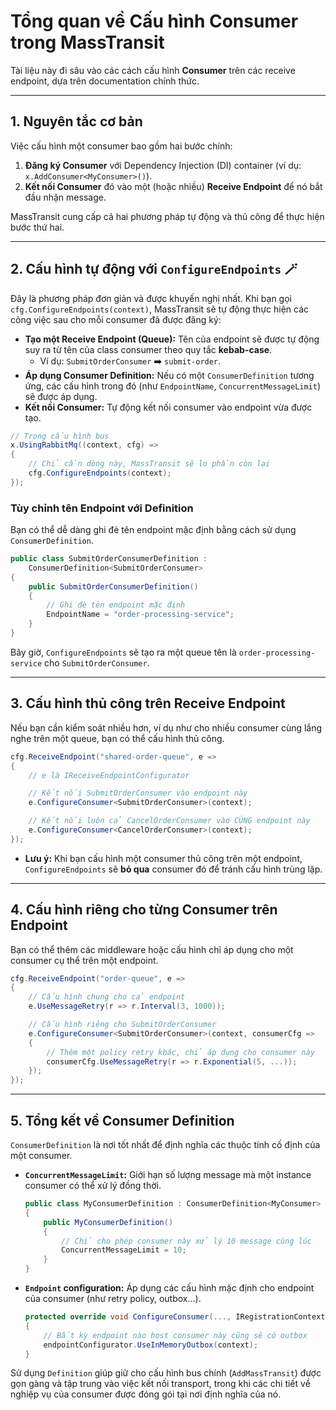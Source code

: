 # Tổng quan về Cấu hình Consumer trong MassTransit

Tài liệu này đi sâu vào các cách cấu hình **Consumer** trên các receive endpoint, dựa trên documentation chính thức.

---

## 1. Nguyên tắc cơ bản

Việc cấu hình một consumer bao gồm hai bước chính:
1.  **Đăng ký Consumer** với Dependency Injection (DI) container (ví dụ: `x.AddConsumer<MyConsumer>()`).
2.  **Kết nối Consumer** đó vào một (hoặc nhiều) **Receive Endpoint** để nó bắt đầu nhận message.

MassTransit cung cấp cả hai phương pháp tự động và thủ công để thực hiện bước thứ hai.

---

## 2. Cấu hình tự động với `ConfigureEndpoints` 🪄

Đây là phương pháp đơn giản và được khuyến nghị nhất. Khi bạn gọi `cfg.ConfigureEndpoints(context)`, MassTransit sẽ tự động thực hiện các công việc sau cho mỗi consumer đã được đăng ký:

* **Tạo một Receive Endpoint (Queue):** Tên của endpoint sẽ được tự động suy ra từ tên của class consumer theo quy tắc **kebab-case**.
    * Ví dụ: `SubmitOrderConsumer` ➡️ `submit-order`.
* **Áp dụng Consumer Definition:** Nếu có một `ConsumerDefinition` tương ứng, các cấu hình trong đó (như `EndpointName`, `ConcurrentMessageLimit`) sẽ được áp dụng.
* **Kết nối Consumer:** Tự động kết nối consumer vào endpoint vừa được tạo.

```csharp
// Trong cấu hình bus
x.UsingRabbitMq((context, cfg) =>
{
    // Chỉ cần dòng này, MassTransit sẽ lo phần còn lại
    cfg.ConfigureEndpoints(context);
});
```

### Tùy chỉnh tên Endpoint với Definition
Bạn có thể dễ dàng ghi đè tên endpoint mặc định bằng cách sử dụng `ConsumerDefinition`.

```csharp
public class SubmitOrderConsumerDefinition :
    ConsumerDefinition<SubmitOrderConsumer>
{
    public SubmitOrderConsumerDefinition()
    {
        // Ghi đè tên endpoint mặc định
        EndpointName = "order-processing-service";
    }
}
```
Bây giờ, `ConfigureEndpoints` sẽ tạo ra một queue tên là `order-processing-service` cho `SubmitOrderConsumer`.

---

## 3. Cấu hình thủ công trên Receive Endpoint

Nếu bạn cần kiểm soát nhiều hơn, ví dụ như cho nhiều consumer cùng lắng nghe trên một queue, bạn có thể cấu hình thủ công.

```csharp
cfg.ReceiveEndpoint("shared-order-queue", e =>
{
    // e là IReceiveEndpointConfigurator

    // Kết nối SubmitOrderConsumer vào endpoint này
    e.ConfigureConsumer<SubmitOrderConsumer>(context);

    // Kết nối luôn cả CancelOrderConsumer vào CÙNG endpoint này
    e.ConfigureConsumer<CancelOrderConsumer>(context);
});
```
* **Lưu ý:** Khi bạn cấu hình một consumer thủ công trên một endpoint, `ConfigureEndpoints` sẽ **bỏ qua** consumer đó để tránh cấu hình trùng lặp.

---

## 4. Cấu hình riêng cho từng Consumer trên Endpoint

Bạn có thể thêm các middleware hoặc cấu hình chỉ áp dụng cho một consumer cụ thể trên một endpoint.

```csharp
cfg.ReceiveEndpoint("order-queue", e =>
{
    // Cấu hình chung cho cả endpoint
    e.UseMessageRetry(r => r.Interval(3, 1000));

    // Cấu hình riêng cho SubmitOrderConsumer
    e.ConfigureConsumer<SubmitOrderConsumer>(context, consumerCfg => 
    {
        // Thêm một policy retry khác, chỉ áp dụng cho consumer này
        consumerCfg.UseMessageRetry(r => r.Exponential(5, ...));
    });
});
```

---

## 5. Tổng kết về Consumer Definition

`ConsumerDefinition` là nơi tốt nhất để định nghĩa các thuộc tính cố định của một consumer.

* **`ConcurrentMessageLimit`:** Giới hạn số lượng message mà một instance consumer có thể xử lý đồng thời.
    ```csharp
    public class MyConsumerDefinition : ConsumerDefinition<MyConsumer>
    {
        public MyConsumerDefinition()
        {
            // Chỉ cho phép consumer này xử lý 10 message cùng lúc
            ConcurrentMessageLimit = 10;
        }
    }
    ```
* **`Endpoint` configuration:** Áp dụng các cấu hình mặc định cho endpoint của consumer (như retry policy, outbox...).
    ```csharp
    protected override void ConfigureConsumer(..., IRegistrationContext context)
    {
        // Bất kỳ endpoint nào host consumer này cũng sẽ có outbox
        endpointConfigurator.UseInMemoryOutbox(context);
    }
    ```

Sử dụng `Definition` giúp giữ cho cấu hình bus chính (`AddMassTransit`) được gọn gàng và tập trung vào việc kết nối transport, trong khi các chi tiết về nghiệp vụ của consumer được đóng gói tại nơi định nghĩa của nó.